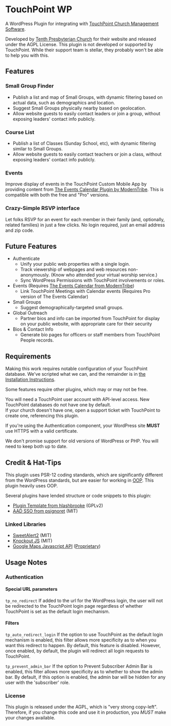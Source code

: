 # TouchPoint WP
A WordPress Plugin for integrating with [TouchPoint Church Management Software](https://github.com/bvcms/bvcms).

Developed by [Tenth Presbyterian Church](https://tenth.org) for their website and released under the AGPL License. This
plugin is not developed or supported by TouchPoint.  While their support team is stellar, they probably won't be able to
help you with this.

## Features
### Small Group Finder
- Publish a list and map of Small Groups, with dynamic filtering based on actual data, such as demographics and location.
- Suggest Small Groups physically nearby based on geolocation.
- Allow website guests to easily contact leaders or join a group, without exposing leaders' contact info publicly.

### Course List
- Publish a list of Classes (Sunday School, etc), with dynamic filtering similar to Small Groups.
- Allow website guests to easily contact teachers or join a class, without exposing leaders' contact info publicly. 

### Events
Improve display of events in the TouchPoint Custom Mobile App by providing content from [The Events Calendar Plugin by
ModernTribe](https://theeventscalendar.com/).  This is compatible with both the free and "Pro" versions.

### Crazy-Simple RSVP interface
Let folks RSVP for an event for each member in their family (and, optionally, related families) in just a few clicks.
No login required, just an email address and zip code. 

<!--
### Authentication (Beta)
Authenticate TouchPoint users to WordPress, so you can know your website users.  Optionally, this authentication can
happen silently in the background, so that if a user is logged into TouchPoint, they are automatically logged into your
website.
-->

## Future Features
- Authenticate
    - Unify your public web properties with a single login. 
    - Track viewership of webpages and web resources non-anonymously.  (Know who attended your virtual worship service.)
    - Sync WordPress Permissions with TouchPoint involvements or roles.
- Events (Requires [The Events Calendar from ModernTribe](https://theeventscalendar.com/))
    - Link TouchPoint Meetings with Calendar events (Requires Pro version of The Events Calendar)
- Small Groups
    - Suggest demographically-targeted small groups.
- Global Outreach
    - Partner bios and info can be imported from TouchPoint for display on your public website, with appropriate care
      for their security
- Bios & Contact Info
    - Generate bio pages for officers or staff members from TouchPoint People records.
    

## Requirements

Making this work requires notable configuration of your TouchPoint database.  We've scripted what we can, and the
remainder is in [the Installation Instructions](https://github.com/TenthPres/TouchPoint-WP/wiki/Installation).

Some features require other plugins, which may or may not be free.

You will need a TouchPoint user account with API-level access.  New TouchPoint databases do not have one by default.  
If your church doesn't have one, open a support ticket with TouchPoint to create one, referencing this plugin.

If you're using the Authentication component, your WordPress site **MUST** use HTTPS with a valid certificate.

We don't promise support for old versions of WordPress or PHP.  You will need to keep both up to date.


## Credit & Hat-Tips

This plugin uses PSR-12 coding standards, which are significantly different from the WordPress standards, but are easier
for working in [OOP](https://en.wikipedia.org/wiki/Object-oriented_programming).  This plugin heavily uses OOP.

Several plugins have lended structure or code snippets to this plugin:
- [Plugin Template from hlashbrooke](https://github.com/hlashbrooke/WordPress-Plugin-Template) (GPLv2)
- [AAD SSO from psignoret](https://github.com/psignoret/aad-sso-wordpress) (MIT)

### Linked Libraries
- [SweetAlert2](https://sweetalert2.github.io/) (MIT)
- [Knockout JS](https://knockoutjs.com/) (MIT)
- [Google Maps Javascript API](https://developers.google.com/maps/documentation/javascript/overview) 
  ([Proprietary](https://developers.google.com/terms))


## Usage Notes

### Authentication

#### Special URL parameters
`tp_no_redirect`  If added to the url for the WordPress login, the user will not be redirected to the TouchPoint login
page regardless of whether TouchPoint is set as the default login mechanism.

#### Filters

`tp_auto_redirect_login`  If the option to use TouchPoint as the default login mechanism is enabled, this filter
allows more specificity as to when you want this redirect to happen.  By default, this feature is disabled.  However,
once enabled, by default, the plugin will redirect all login requests to TouchPoint.

`tp_prevent_admin_bar`  If the option to Prevent Subscriber Admin Bar is enabled, this filter allows more specificity as
to whether to show the admin bar.  By default, if this option is enabled, the admin bar will be hidden for any user with
the 'subscriber' role.

### License
This plugin is released under the AGPL, which is "very strong copy-left".  Therefore, if you change this code and use it
in production, you *MUST* make your changes available.
